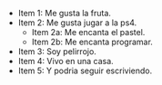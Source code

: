 * Item 1: Me gusta la fruta.
* Item 2: Me gusta jugar a la ps4.
  * Item 2a: Me encanta el pastel.
  * Item 2b: Me encanta programar.
* Item 3: Soy pelirrojo.
* Item 4: Vivo en una casa.
* Item 5: Y podria seguir escriviendo.
